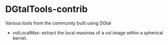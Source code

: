 # DGtalTools-contrib
Various tools from the community built using DGtal




 - volLocalMax: extract the local maximas of a vol image within a spherical 
   kernel.